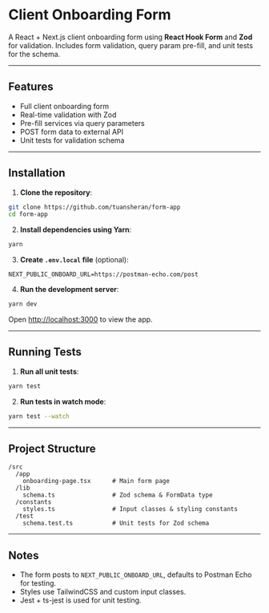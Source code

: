# Client Onboarding Form

A React + Next.js client onboarding form using **React Hook Form** and **Zod** for validation. Includes form validation, query param pre-fill, and unit tests for the schema.

---

## Features

* Full client onboarding form
* Real-time validation with Zod
* Pre-fill services via query parameters
* POST form data to external API
* Unit tests for validation schema

---

## Installation

1. **Clone the repository**:

```bash
git clone https://github.com/tuansheran/form-app
cd form-app
```

2. **Install dependencies using Yarn**:

```bash
yarn
```

3. **Create `.env.local` file** (optional):

```env
NEXT_PUBLIC_ONBOARD_URL=https://postman-echo.com/post
```

4. **Run the development server**:

```bash
yarn dev
```

Open [http://localhost:3000](http://localhost:3000) to view the app.

---

## Running Tests

1. **Run all unit tests**:

```bash
yarn test
```

2. **Run tests in watch mode**:

```bash
yarn test --watch
```

---

## Project Structure

```
/src
  /app
    onboarding-page.tsx      # Main form page
  /lib
    schema.ts                # Zod schema & FormData type
  /constants
    styles.ts                # Input classes & styling constants
  /test
    schema.test.ts           # Unit tests for Zod schema
```

---

## Notes

* The form posts to `NEXT_PUBLIC_ONBOARD_URL`, defaults to Postman Echo for testing.
* Styles use TailwindCSS and custom input classes.
* Jest + ts-jest is used for unit testing.

